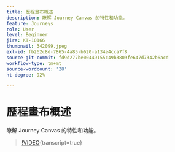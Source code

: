 ```yaml
---
title: 歷程畫布概述
description: 瞭解 Journey Canvas 的特性和功能。
feature: Journeys
role: User
level: Beginner
jira: KT-10166
thumbnail: 342099.jpeg
exl-id: fb262c8d-7865-4a85-b620-a134e4cca7f8
source-git-commit: fd9d277be00449155c49b3809fe647d7342b6acd
workflow-type: tm+mt
source-wordcount: '28'
ht-degree: 92%

---
```


# 歷程畫布概述

瞭解 Journey Canvas 的特性和功能。

>[!VIDEO](https://video.tv.adobe.com/v/342099?quality=12&learn=on){transcript=true}

